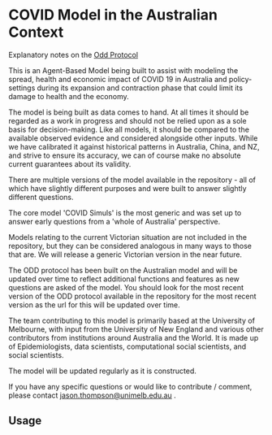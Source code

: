 # COVID Model in the Australian Context

Explanatory notes on the [Odd Protocol](https://github.com/thatstat/COVIDModel/blob/master/ODD%20Protocol/ODD%20Protocol%20Aus%20NZ%20COVID19%20model.pdf)

This is an Agent-Based Model being built to assist with modeling the spread, health and economic impact of COVID 19 in Australia and policy-settings during its expansion and contraction phase that could limit its damage to health and the economy.

The model is being built as data comes to hand. At all times it should be regarded as a work in progress and should not be relied upon as a sole basis for decision-making. Like all models, it should be compared to the available observed evidence and considered alongside other inputs. While we have calibrated it against historical patterns in Australia, China, and NZ, and strive to ensure its accuracy, we can of course make no absolute current guarantees about its validity.

There are multiple versions of the model available in the repository - all of which have slightly different purposes and were built to answer slightly different questions.

The core model 'COVID Simuls' is the most generic and was set up to answer early questions from a 'whole of Australia' perspective.

Models relating to the current Victorian situation are not included in the repository, but they can be considered analogous in many ways to those that are. We will release a generic Victorian version in the near future. 

The ODD protocol has been built on the Australian model and will be updated over time to reflect additional functions and features as new questions are asked of the model. You should look for the most recent version of the ODD protocol available in the repository for the most recent version as the url for this will be updated over time.

The team contributing to this model is primarily based at the University of Melbourne, with input from the University of New England and various other contributors from institutions around Australia and the World. It is made up of Epidemiologists, data scientists, computational social scientists, and social scientists. 

The model will be updated regularly as it is constructed. 

If you have any specific questions or would like to contribute / comment, please contact jason.thompson@unimelb.edu.au .

## Usage




